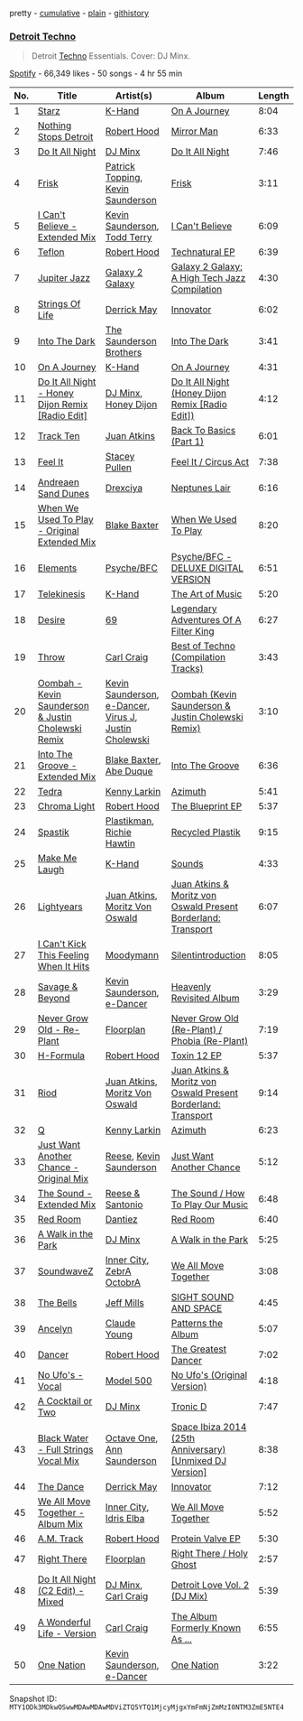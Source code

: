 pretty - [cumulative](/playlists/cumulative/37i9dQZF1DX1GT5IIzDqMe.md) - [plain](/playlists/plain/37i9dQZF1DX1GT5IIzDqMe) - [githistory](https://github.githistory.xyz/mackorone/spotify-playlist-archive/blob/main/playlists/plain/37i9dQZF1DX1GT5IIzDqMe)

### [Detroit Techno](https://open.spotify.com/playlist/37i9dQZF1DX1GT5IIzDqMe)

> Detroit <a href="spotify:genre:techno">Techno</a> Essentials\. Cover: DJ Minx.

[Spotify](https://open.spotify.com/user/spotify) - 66,349 likes - 50 songs - 4 hr 55 min

| No. | Title | Artist(s) | Album | Length |
|---|---|---|---|---|
| 1 | [Starz](https://open.spotify.com/track/0tbtAd8TDRmHKbuPTolInF) | [K\-Hand](https://open.spotify.com/artist/0qWuk2qgRK2HNKYxqbIn5G) | [On A Journey](https://open.spotify.com/album/1qg6gKQtN4rOrHQp1qv412) | 8:04 |
| 2 | [Nothing Stops Detroit](https://open.spotify.com/track/5nNJEUFkgZB0olDGybR59S) | [Robert Hood](https://open.spotify.com/artist/5ipQlfnpRCtyOuhYqvPvQ8) | [Mirror Man](https://open.spotify.com/album/4Lt9RcisVkCyWynK67kCQo) | 6:33 |
| 3 | [Do It All Night](https://open.spotify.com/track/3orvoGKOfx3H2WB0qYbHs7) | [DJ Minx](https://open.spotify.com/artist/4PTQtiKISN5iGNpbRVv02B) | [Do It All Night](https://open.spotify.com/album/49lw5mtUNmodv1q9r8B9sC) | 7:46 |
| 4 | [Frisk](https://open.spotify.com/track/4dB7bla8wMutu4Yq8stA7y) | [Patrick Topping](https://open.spotify.com/artist/7yRimuQSC5Ks3T2Ts0iyZa), [Kevin Saunderson](https://open.spotify.com/artist/0jS6VTFGujWxinY5TSQwOG) | [Frisk](https://open.spotify.com/album/5VEY7dg6GBsee7YSRNBkDb) | 3:11 |
| 5 | [I Can't Believe \- Extended Mix](https://open.spotify.com/track/6fj1GG580y5T60iCJ85anz) | [Kevin Saunderson](https://open.spotify.com/artist/0jS6VTFGujWxinY5TSQwOG), [Todd Terry](https://open.spotify.com/artist/3dE92yGWcrboP1kC5SWyqu) | [I Can't Believe](https://open.spotify.com/album/34rEmZ1C0e7HQjZHNcENUW) | 6:09 |
| 6 | [Teflon](https://open.spotify.com/track/0rI6lQohjezYcdQcSw0GHA) | [Robert Hood](https://open.spotify.com/artist/5ipQlfnpRCtyOuhYqvPvQ8) | [Technatural EP](https://open.spotify.com/album/3JF9xETVb7Gbr13VBxheSf) | 6:39 |
| 7 | [Jupiter Jazz](https://open.spotify.com/track/2T6rMXWYc934IWMudx1H1X) | [Galaxy 2 Galaxy](https://open.spotify.com/artist/2JW9UTb6ViFLYf7VQxBJqD) | [Galaxy 2 Galaxy: A High Tech Jazz Compilation](https://open.spotify.com/album/5f4gnlLgeEAj7RRoo4gIYV) | 4:30 |
| 8 | [Strings Of Life](https://open.spotify.com/track/7DXfJX286N3ZBURaq8D9mc) | [Derrick May](https://open.spotify.com/artist/0v6N0xV7AfHHKVcgUOjC51) | [Innovator](https://open.spotify.com/album/1tCTyOZrTwwmIK4yV8KImY) | 6:02 |
| 9 | [Into The Dark](https://open.spotify.com/track/1RqAbR7LefLPPGeEKKukCk) | [The Saunderson Brothers](https://open.spotify.com/artist/4yTGUL6IP7JtGmnVUexpQR) | [Into The Dark](https://open.spotify.com/album/7GJJnxx9JQVhMsT7MR0oNX) | 3:41 |
| 10 | [On A Journey](https://open.spotify.com/track/1DzZRyXgpD3IlRqsC7fqzD) | [K\-Hand](https://open.spotify.com/artist/0qWuk2qgRK2HNKYxqbIn5G) | [On A Journey](https://open.spotify.com/album/1qg6gKQtN4rOrHQp1qv412) | 4:31 |
| 11 | [Do It All Night \- Honey Dijon Remix \[Radio Edit\]](https://open.spotify.com/track/2H39iFssrfIvFm66Bm43AR) | [DJ Minx](https://open.spotify.com/artist/4PTQtiKISN5iGNpbRVv02B), [Honey Dijon](https://open.spotify.com/artist/0XfQBWgzisaS9ltDV9bXAS) | [Do It All Night \(Honey Dijon Remix \[Radio Edit\]\)](https://open.spotify.com/album/6Opkh7SR0vMoTDEfalZxc8) | 4:12 |
| 12 | [Track Ten](https://open.spotify.com/track/2TUSbKRL9amtnbH5bwYnt0) | [Juan Atkins](https://open.spotify.com/artist/208EQzx7RmoE2Ng9gF2edh) | [Back To Basics \(Part 1\)](https://open.spotify.com/album/5z8fs4gCaZ3jBYDmgvofYf) | 6:01 |
| 13 | [Feel It](https://open.spotify.com/track/7AjK0QATXS2Ee857NmZABa) | [Stacey Pullen](https://open.spotify.com/artist/0GJpYdmVCgg90TkyB1nB1y) | [Feel It / Circus Act](https://open.spotify.com/album/4UapkYniEMCTYnA9SzZgh0) | 7:38 |
| 14 | [Andreaen Sand Dunes](https://open.spotify.com/track/4r0YHR3zvwXER5yrZuKDfP) | [Drexciya](https://open.spotify.com/artist/3KcV1kKG7Y0Gq7xPAGVjkZ) | [Neptunes Lair](https://open.spotify.com/album/4M0QYlDP6vIlrPLEBTZOFz) | 6:16 |
| 15 | [When We Used To Play \- Original Extended Mix](https://open.spotify.com/track/3N5usV7I51Fj9WMiWQbBYJ) | [Blake Baxter](https://open.spotify.com/artist/3ZKUeqiV2UX5sKhOipqw1h) | [When We Used To Play](https://open.spotify.com/album/6pIUwQ9AJrFCIeEoo1H2nC) | 8:20 |
| 16 | [Elements](https://open.spotify.com/track/4aZXoNpqXVZ8tAyoaLNrPh) | [Psyche/BFC](https://open.spotify.com/artist/0HyKkzt6higWFs5IwxSzrw) | [Psyche/BFC \- DELUXE DIGITAL VERSION](https://open.spotify.com/album/505rV6smETxuNFTgRphph7) | 6:51 |
| 17 | [Telekinesis](https://open.spotify.com/track/4Wa515K1fkOSwdK64rIKZn) | [K\-Hand](https://open.spotify.com/artist/0qWuk2qgRK2HNKYxqbIn5G) | [The Art of Music](https://open.spotify.com/album/3Nlt0lmS0UzBfTRPrkMGQm) | 5:20 |
| 18 | [Desire](https://open.spotify.com/track/0oe3RsEJZRr7XeofKjgvTq) | [69](https://open.spotify.com/artist/7L7l7toWdGA3T1wmFr83sg) | [Legendary Adventures Of A Filter King](https://open.spotify.com/album/6oZag0We7gLZWfWTn6gVW6) | 6:27 |
| 19 | [Throw](https://open.spotify.com/track/5dRpsg0PELeucS5Enghyq9) | [Carl Craig](https://open.spotify.com/artist/0e1xN832756AiKLVqLEKns) | [Best of Techno \(Compilation Tracks\)](https://open.spotify.com/album/2GEevWXNKUigGbxea87nGK) | 3:43 |
| 20 | [Oombah \- Kevin Saunderson & Justin Cholewski Remix](https://open.spotify.com/track/1KPHiod0TyJGPCAARAKfuS) | [Kevin Saunderson](https://open.spotify.com/artist/0jS6VTFGujWxinY5TSQwOG), [e\-Dancer](https://open.spotify.com/artist/7Mb2QpmkC5kzR4UV6rkzLZ), [Virus J](https://open.spotify.com/artist/1gBvJcwTpQU8wun5viRcGw), [Justin Cholewski](https://open.spotify.com/artist/7h81kW4LNqyMlPkfRD8nEq) | [Oombah \(Kevin Saunderson & Justin Cholewski Remix\)](https://open.spotify.com/album/0CgtT4baVe2QEDKOA853DD) | 3:10 |
| 21 | [Into The Groove \- Extended Mix](https://open.spotify.com/track/6zTgrvY5YaGFvs8RrQDK3V) | [Blake Baxter](https://open.spotify.com/artist/3ZKUeqiV2UX5sKhOipqw1h), [Abe Duque](https://open.spotify.com/artist/1vT97kA0pAS6X4gyB7FIGp) | [Into The Groove](https://open.spotify.com/album/7IQCupztgZD0CkAp0ohAHf) | 6:36 |
| 22 | [Tedra](https://open.spotify.com/track/6Au8dwqW17E3rykzOtXzqn) | [Kenny Larkin](https://open.spotify.com/artist/7A4qanEMCOPcywaqZ01yVV) | [Azimuth](https://open.spotify.com/album/3KsHkbdeGg3rnuYVRxWv53) | 5:41 |
| 23 | [Chroma Light](https://open.spotify.com/track/3GnUL81K4TV9zEym72YykI) | [Robert Hood](https://open.spotify.com/artist/5ipQlfnpRCtyOuhYqvPvQ8) | [The Blueprint EP](https://open.spotify.com/album/7GOkHEn17hgpIdXVb1ugUt) | 5:37 |
| 24 | [Spastik](https://open.spotify.com/track/553HOkDZQktOEBKvxTBPS1) | [Plastikman](https://open.spotify.com/artist/7GoFQNOTX0suC6Tn59qx8n), [Richie Hawtin](https://open.spotify.com/artist/3AhwIUus3pIaA3CvYBEtpy) | [Recycled Plastik](https://open.spotify.com/album/4AFkZfFvIGYxNc28b2FKpy) | 9:15 |
| 25 | [Make Me Laugh](https://open.spotify.com/track/4Xq068QQqtTiuPpiGVfsyA) | [K\-Hand](https://open.spotify.com/artist/0qWuk2qgRK2HNKYxqbIn5G) | [Sounds](https://open.spotify.com/album/6639iZ8oPeMPXZqgh8Vd0V) | 4:33 |
| 26 | [Lightyears](https://open.spotify.com/track/3MbMCoPu0hE0nZZMspr26k) | [Juan Atkins](https://open.spotify.com/artist/208EQzx7RmoE2Ng9gF2edh), [Moritz Von Oswald](https://open.spotify.com/artist/33GGoMV3iYpV5tlsh32N7q) | [Juan Atkins & Moritz von Oswald Present Borderland: Transport](https://open.spotify.com/album/0SvoaQ0WhkPJNGjXQT7zOk) | 6:07 |
| 27 | [I Can't Kick This Feeling When It Hits](https://open.spotify.com/track/2PmT3D5xmvVzZCf11L2ifX) | [Moodymann](https://open.spotify.com/artist/6pohviZSNRueSX7uNu63ZX) | [Silentintroduction](https://open.spotify.com/album/1WuyO8qwthV94n8A4crVss) | 8:05 |
| 28 | [Savage & Beyond](https://open.spotify.com/track/0lkJ2mQVyImdu1qXDvKF6j) | [Kevin Saunderson](https://open.spotify.com/artist/0jS6VTFGujWxinY5TSQwOG), [e\-Dancer](https://open.spotify.com/artist/7Mb2QpmkC5kzR4UV6rkzLZ) | [Heavenly Revisited Album](https://open.spotify.com/album/2r4zhVV8z7bxBtNpm3LVPs) | 3:29 |
| 29 | [Never Grow Old \- Re\-Plant](https://open.spotify.com/track/4ylwhtHT57G5VbpVMyUIBR) | [Floorplan](https://open.spotify.com/artist/0RBnTX5xoVa1bDYt9Qbies) | [Never Grow Old \(Re\-Plant\) / Phobia \(Re\-Plant\)](https://open.spotify.com/album/7nIB2qmP6H7svgk8bIaQC2) | 7:19 |
| 30 | [H\-Formula](https://open.spotify.com/track/64WEVaevCr6q4JR0pRsQC4) | [Robert Hood](https://open.spotify.com/artist/5ipQlfnpRCtyOuhYqvPvQ8) | [Toxin 12 EP](https://open.spotify.com/album/5ICOF0NF0GCiYiHt1CwTVA) | 5:37 |
| 31 | [Riod](https://open.spotify.com/track/6v4tA05iYtUZ7N7l2Nd6HD) | [Juan Atkins](https://open.spotify.com/artist/208EQzx7RmoE2Ng9gF2edh), [Moritz Von Oswald](https://open.spotify.com/artist/33GGoMV3iYpV5tlsh32N7q) | [Juan Atkins & Moritz von Oswald Present Borderland: Transport](https://open.spotify.com/album/2qL2XDMFnnmoUWrwUuIEHp) | 9:14 |
| 32 | [Q](https://open.spotify.com/track/5aCcZlUVkBrkQyMl2owvWb) | [Kenny Larkin](https://open.spotify.com/artist/7A4qanEMCOPcywaqZ01yVV) | [Azimuth](https://open.spotify.com/album/3KsHkbdeGg3rnuYVRxWv53) | 6:23 |
| 33 | [Just Want Another Chance \- Original Mix](https://open.spotify.com/track/2fLoViPlr6qskNBS19sO7j) | [Reese](https://open.spotify.com/artist/4VUUiDoySoS7LDboUOX5mv), [Kevin Saunderson](https://open.spotify.com/artist/0jS6VTFGujWxinY5TSQwOG) | [Just Want Another Chance](https://open.spotify.com/album/4XagqaRMPdxYcBibgCgCWH) | 5:12 |
| 34 | [The Sound \- Extended Mix](https://open.spotify.com/track/64RmTfytQUOT73BeNrVlvx) | [Reese & Santonio](https://open.spotify.com/artist/6ZYPFa3rUYzI4j87w1CURo) | [The Sound / How To Play Our Music](https://open.spotify.com/album/5zY7Di2QT0Y2OZwmVwCr6w) | 6:48 |
| 35 | [Red Room](https://open.spotify.com/track/1guCg3jJIYTDhfa35oWYV7) | [Dantiez](https://open.spotify.com/artist/2tavIhWjw7f878Bx9qDTma) | [Red Room](https://open.spotify.com/album/0BNMNVsOTRMmRN43yuPDm4) | 6:40 |
| 36 | [A Walk in the Park](https://open.spotify.com/track/3n8TM8osvrpkm7IddlaO4Q) | [DJ Minx](https://open.spotify.com/artist/4PTQtiKISN5iGNpbRVv02B) | [A Walk in the Park](https://open.spotify.com/album/3N0p2BtGWPMdz86ZiTc6ZI) | 5:25 |
| 37 | [SoundwaveZ](https://open.spotify.com/track/6aPjtXcpw51zPzpxAqnyLg) | [Inner City](https://open.spotify.com/artist/0vUJ3QLN3MlRfjOc2LjGWp), [ZebrA OctobrA](https://open.spotify.com/artist/3vly3a9FHPXxpfiTDUiWdd) | [We All Move Together](https://open.spotify.com/album/6H0EcJF033CuU5TsJqzoid) | 3:08 |
| 38 | [The Bells](https://open.spotify.com/track/0ISxyAhfop0MoMeAUw72RN) | [Jeff Mills](https://open.spotify.com/artist/2eIDAcLKnWc4D350YyzvgS) | [SIGHT SOUND AND SPACE](https://open.spotify.com/album/1FfGSThzZxeULHDWvkZZHb) | 4:45 |
| 39 | [Ancelyn](https://open.spotify.com/track/2AoGPNyWIsnPTHhJnHdIuf) | [Claude Young](https://open.spotify.com/artist/7hWRneMDJulC1IMfHD1gt7) | [Patterns the Album](https://open.spotify.com/album/1XzqlBfwHGBtaLXT5j6zGw) | 5:07 |
| 40 | [Dancer](https://open.spotify.com/track/47L7EinVbbEBraJE0MMnW9) | [Robert Hood](https://open.spotify.com/artist/5ipQlfnpRCtyOuhYqvPvQ8) | [The Greatest Dancer](https://open.spotify.com/album/2TVb3PnbULiYIxHr4Oje9P) | 7:02 |
| 41 | [No Ufo's \- Vocal](https://open.spotify.com/track/1Ro7L7RPp5P8heOfW4EQKA) | [Model 500](https://open.spotify.com/artist/2Djz8cbEv5rtrYrJYdzQ20) | [No Ufo's \(Original Version\)](https://open.spotify.com/album/2HPsmy1REVIz76Ow7cEGWg) | 4:18 |
| 42 | [A Cocktail or Two](https://open.spotify.com/track/5A5Y2BrzLzZ5NIZp4nze0z) | [DJ Minx](https://open.spotify.com/artist/4PTQtiKISN5iGNpbRVv02B) | [Tronic D](https://open.spotify.com/album/5cPdg1ikgGzGbaqYU5MFBe) | 7:47 |
| 43 | [Black Water \- Full Strings Vocal Mix](https://open.spotify.com/track/4GGjMkxZiV3Z7KqxcIMZJQ) | [Octave One](https://open.spotify.com/artist/0CRfAs5qmkRgw9x9etNGqH), [Ann Saunderson](https://open.spotify.com/artist/7IItD0N1A3unbTmcIzsCEK) | [Space Ibiza 2014 \(25th Anniversary\) \[Unmixed DJ Version\]](https://open.spotify.com/album/6Un9KGv9hSJYnxKSxl2Txf) | 8:38 |
| 44 | [The Dance](https://open.spotify.com/track/1RxgS5N5HzgFh5YU1SqTYX) | [Derrick May](https://open.spotify.com/artist/0v6N0xV7AfHHKVcgUOjC51) | [Innovator](https://open.spotify.com/album/1tCTyOZrTwwmIK4yV8KImY) | 7:12 |
| 45 | [We All Move Together \- Album Mix](https://open.spotify.com/track/5bdh7s1mGPfiBh2Thxlxsu) | [Inner City](https://open.spotify.com/artist/0vUJ3QLN3MlRfjOc2LjGWp), [Idris Elba](https://open.spotify.com/artist/0Dc2rdPzleezxhvQhQbXuS) | [We All Move Together](https://open.spotify.com/album/6H0EcJF033CuU5TsJqzoid) | 5:52 |
| 46 | [A.M\. Track](https://open.spotify.com/track/3rNDbLTgpgN1NYMLXIrIA2) | [Robert Hood](https://open.spotify.com/artist/5ipQlfnpRCtyOuhYqvPvQ8) | [Protein Valve EP](https://open.spotify.com/album/4LU9fvyf1nqv22veiUGXNp) | 5:30 |
| 47 | [Right There](https://open.spotify.com/track/5YKYzjEbhcMxzhFgU2CLbf) | [Floorplan](https://open.spotify.com/artist/0RBnTX5xoVa1bDYt9Qbies) | [Right There / Holy Ghost](https://open.spotify.com/album/1v1mqL9KE1f5ZzAww9x2MX) | 2:57 |
| 48 | [Do It All Night \(C2 Edit\) \- Mixed](https://open.spotify.com/track/2lkBQbjgJJGHhljZbim5rU) | [DJ Minx](https://open.spotify.com/artist/4PTQtiKISN5iGNpbRVv02B), [Carl Craig](https://open.spotify.com/artist/17dbJyUCrxh4I7iyUrjaHU) | [Detroit Love Vol\. 2 \(DJ Mix\)](https://open.spotify.com/album/3G96swfKatQvIVo4Fn6BcE) | 5:39 |
| 49 | [A Wonderful Life \- Version](https://open.spotify.com/track/5yXoaywtrfHi1dcoSn69CV) | [Carl Craig](https://open.spotify.com/artist/17dbJyUCrxh4I7iyUrjaHU) | [The Album Formerly Known As ...](https://open.spotify.com/album/6BP19StMYNWhcV0bv9zAZr) | 6:55 |
| 50 | [One Nation](https://open.spotify.com/track/7ygTdMWOt9OrP6dFHbBuEc) | [Kevin Saunderson](https://open.spotify.com/artist/0jS6VTFGujWxinY5TSQwOG), [e\-Dancer](https://open.spotify.com/artist/7Mb2QpmkC5kzR4UV6rkzLZ) | [One Nation](https://open.spotify.com/album/4ueHBbYbDGOpRTdKBbBoFm) | 3:22 |

Snapshot ID: `MTY1ODk3MDkwOSwwMDAwMDAwMDViZTQ5YTQ1MjcyMjgxYmFmNjZmMzI0NTM3ZmE5NTE4`
